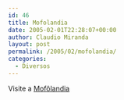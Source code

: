 ```yaml
---
id: 46
title: Mofolandia
date: 2005-02-01T22:28:07+00:00
author: Claudio Miranda
layout: post
permalink: /2005/02/mofolandia/
categories:
  - Diversos
---
```

Visite a <a target="_blank" href="http://www.mofolandia.com.br">Mof&ocirc;landia</a>